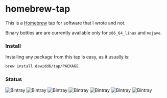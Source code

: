 # homebrew-tap

This is a [Homebrew](https://brew.sh) tap for software that I wrote and not.

Binary bottles are are currently available only for `x86_64_linux` and `mojave`.

### Install

Installing any package from this tap is easy, as it usually is:

```sh
brew install dawidd6/tap/PACKAGE
```

### Status

![Bintray](https://img.shields.io/bintray/v/dawidd6/bottles-tap/deber?label=deber)
![Bintray](https://img.shields.io/bintray/v/dawidd6/bottles-tap/devscripts?label=devscripts)
![Bintray](https://img.shields.io/bintray/v/dawidd6/bottles-tap/dh-make-golang?label=dh-make-golang)
![Bintray](https://img.shields.io/bintray/v/dawidd6/bottles-tap/git-buildpackage?label=git-buildpackage)
![Bintray](https://img.shields.io/bintray/v/dawidd6/bottles-tap/keybase-cli?label=keybase-cli)
![Bintray](https://img.shields.io/bintray/v/dawidd6/bottles-tap/neofetch?label=neofetch)
![Bintray](https://img.shields.io/bintray/v/dawidd6/bottles-tap/pristine-tar?label=pristine-tar)
